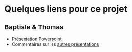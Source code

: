 # Quelques liens pour ce projet

## Baptiste & Thomas

- Présentation [Powerpoint](https://docs.google.com/presentation/d/1uJs3JRRX6uhYxfI0usf6OJLVxjXMJ69s1VGek8-b2mw/edit?usp=sharing)
- Commentaires sur les [autres présentations](https://docs.google.com/document/d/1-i-_Ac9GU8ywTUUPnD9hJm3dPJaT6ZBRJJ_DNTsJF0A/edit?usp=sharing)